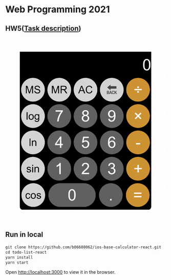 # Web Programming 2021

## HW5([Task description](https://github.com/b06608062/ios-base-calculator-react/blob/master/hw5.pdf))
![This is an image](https://github.com/b06608062/ios-base-calculator-react/blob/master/demo_image/截圖%202022-03-25%20下午3.02.21.png)

## Run in local
```
git clone https://github.com/b06608062/ios-base-calculator-react.git
cd todo-list-react
yarn install
yarn start
```
Open [http://localhost:3000](http://localhost:3000) to view it in the browser.

